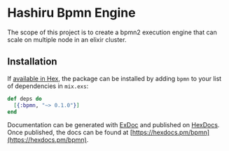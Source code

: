 # Hashiru Bpmn Engine

The scope of this project is to create a bpmn2 execution engine that can scale on multiple node in an elixir cluster.




## Installation

If [available in Hex](https://hex.pm/docs/publish), the package can be installed
by adding `bpmn` to your list of dependencies in `mix.exs`:

```elixir
def deps do
  [{:bpmn, "~> 0.1.0"}]
end
```

Documentation can be generated with [ExDoc](https://github.com/elixir-lang/ex_doc)
and published on [HexDocs](https://hexdocs.pm). Once published, the docs can
be found at [https://hexdocs.pm/bpmn](https://hexdocs.pm/bpmn).

